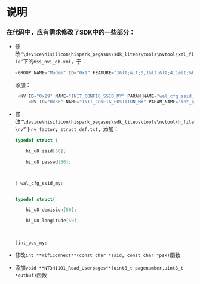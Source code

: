 # 说明

### 在代码中，应有需求修改了SDK中的一些部分：

- 修改`“\device\hisilicon\hispark_pegasus\sdk_liteos\tools\nvtool\xml_file”`下的`mss_nvi_db.xml`，于：

  ```cpp
  <GROUP NAME="Modem" ID="0x1" FEATURE="1&lt;&lt;0,1&lt;&lt;4,1&lt;&lt;5" USEDMODE="0" PARAM_DEF_FILE="../nv/nv_modem_struct_def.txt">
  ```

  添加：

  ```cpp
   <NV ID="0x29" NAME="INIT_CONFIG_SSID_MY" PARAM_NAME="wal_cfg_ssid_my" PARAM_VALUE="{[0,0,0,0,0,0,0,0,0,0,0,0,0,0,0,0,0,0,0,0,0,0,0,0,0,0,0,0,0,0,0,0,0,0,0,0,0,0,0,0,0,0,0,0,0,0,0,0,0,0],[0,0,0,0,0,0,0,0,0,0,0,0,0,0,0,0,0,0,0,0,0,0,0,0,0,0,0,0,0,0,0,0,0,0,0,0,0,0,0,0,0,0,0,0,0,0,0,0,0,0]}" CATEGORY="FTM" DEV="CCO-STA-NDM" DESCRIPTION="" />
       <NV ID="0x30" NAME="INIT_CONFIG_POSITION_MY" PARAM_NAME="int_pos_my" PARAM_VALUE="{[0,0,0,0,0,0,0,0,0,0,0,0,0,0,0,0,0,0,0,0,0,0,0,0,0,0,0,0,0,0,0,0,0,0,0,0,0,0,0,0,0,0,0,0,0,0,0,0,0,0],[0,0,0,0,0,0,0,0,0,0,0,0,0,0,0,0,0,0,0,0,0,0,0,0,0,0,0,0,0,0,0,0,0,0,0,0,0,0,0,0,0,0,0,0,0,0,0,0,0,0]}" CATEGORY="FTM" DEV="CCO-STA-NDM" DESCRIPTION="" />
  ```

  

- 修改`“\device\hisilicon\hispark_pegasus\sdk_liteos\tools\nvtool\h_file\nv”`下`nv_factory_struct_def.txt`，添加：

  ```cpp
  typedef struct {
  
      hi_u8 ssid[50];
  
      hi_u8 passwd[50];
  
  
  
  } wal_cfg_ssid_my;
  
  
  typedef struct{
  
      hi_u8 demision[50];
  
      hi_u8 longitude[50];
      
      
  
  }int_pos_my;
  ```

- 修改`int **WifiConnect**(const char *ssid, const char *psk)`函数

- 添加`void **NT3H1101_Read_Userpages**(uint8_t pagenumber,uint8_t *outbuf)`函数

